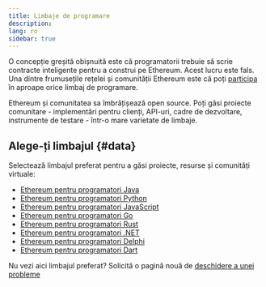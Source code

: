 ```yaml
---
title: Limbaje de programare
description:
lang: ro
sidebar: true
---
```


O concepție greșită obișnuită este că programatorii trebuie să scrie contracte inteligente pentru a construi pe Ethereum. Acest lucru este fals. Una dintre frumusețile rețelei și comunității Ethereum este că poți [participa](/community/) în aproape orice limbaj de programare.

Ethereum și comunitatea sa îmbrățișează open source. Poți găsi proiecte comunitare - implementări pentru clienți, API-uri, cadre de dezvoltare, instrumente de testare - într-o mare varietate de limbaje.

<!-- Often certain languages have an certain advantage depending on the use case -->

## Alege-ți limbajul {#data}

Selectează limbajul preferat pentru a găsi proiecte, resurse și comunități virtuale:

- [Ethereum pentru programatori Java](/developers/docs/programming-languages/java/)
- [Ethereum pentru programatori Python](/developers/docs/programming-languages/python/)
- [Ethereum pentru programatori JavaScript](/developers/docs/programming-languages/javascript/)
- [Ethereum pentru programatori Go](/developers/docs/programming-languages/golang/)
- [Ethereum pentru programatori Rust](/developers/docs/programming-languages/rust/)
- [Ethereum pentru programatori .NET](/developers/docs/programming-languages/dot-net/)
- [Ethereum pentru programatori Delphi](/developers/docs/programming-languages/delphi/)
- [Ethereum pentru programatori Dart](/developers/docs/programming-languages/dart/)

Nu vezi aici limbajul preferat? Solicită o pagină nouă de [deschidere a unei probleme](https://github.com/ethereum/ethereum-org-website/issues/new/choose)
